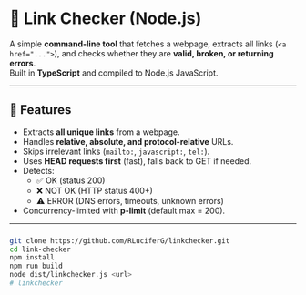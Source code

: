 # 🔗 Link Checker (Node.js)

A simple **command-line tool** that fetches a webpage, extracts all links (`<a href="...">`), and checks whether they are **valid, broken, or returning errors**.  
Built in **TypeScript** and compiled to Node.js JavaScript.

---

## 🚀 Features
- Extracts **all unique links** from a webpage.
- Handles **relative, absolute, and protocol-relative** URLs.
- Skips irrelevant links (`mailto:`, `javascript:`, `tel:`).
- Uses **HEAD requests first** (fast), falls back to GET if needed.
- Detects:
  - ✅ OK (status 200)
  - ❌ NOT OK (HTTP status 400+)
  - ⚠️ ERROR (DNS errors, timeouts, unknown errors)
- Concurrency-limited with **p-limit** (default max = 200).

---

### 
```bash
git clone https://github.com/RLuciferG/linkchecker.git
cd link-checker
npm install
npm run build
node dist/linkchecker.js <url>
# linkchecker
